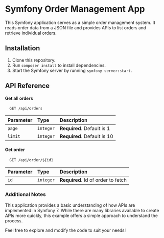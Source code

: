 # Symfony Order Management App
This Symfony application serves as a simple order management system. It reads order data from a JSON file and provides APIs to list orders and retrieve individual orders.

## Installation
1. Clone this repository.
2. Run `composer install` to install dependencies.
3. Start the Symfony server by running `symfony server:start`.


## API Reference

#### Get all orders

```http
  GET /api/orders
```

| Parameter | Type     | Description                |
| :-------- | :------- | :------------------------- |
| `page` | `integer` | **Required**. Default is 1 |
| `limit` | `integer` | **Required**. Default is 10 |


#### Get order

```http
  GET /api/order/${id}
```

| Parameter | Type     | Description                       |
| :-------- | :------- | :-------------------------------- |
| `id`      | `integer` | **Required**. Id of order to fetch |


### Additional Notes
This application provides a basic understanding of how APIs are implemented in Symfony 7. While there are many libraries available to create APIs more quickly, this example offers a simple approach to understand the process.

Feel free to explore and modify the code to suit your needs!
